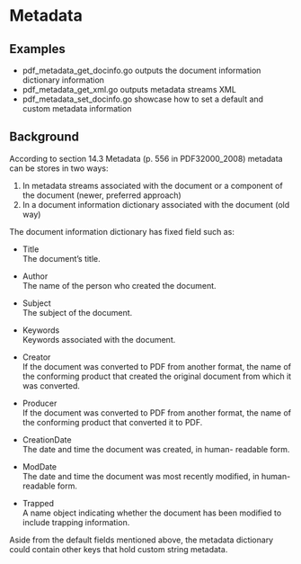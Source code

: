 # Metadata

## Examples

- pdf_metadata_get_docinfo.go outputs the document information dictionary information
- pdf_metadata_get_xml.go outputs metadata streams XML 
- pdf_metadata_set_docinfo.go showcase how to set a default and custom metadata information

## Background
According to section 14.3 Metadata (p. 556 in PDF32000_2008) metadata can be stores in two ways:
1. In metadata streams associated with the document or a component of the document (newer, preferred approach)
2. In a document information dictionary associated with the document (old way)

The document information dictionary has fixed field such as:
- Title  
  The document’s title.

- Author  
  The name of the person who created the document.

- Subject  
  The subject of the document.

- Keywords  
  Keywords associated with the document.

- Creator  
   If the document was converted to PDF from another format, the name of the conforming product that created the original document from which it was converted.

- Producer  
  If the document was converted to PDF from another format, the name of the conforming product that converted it to PDF.

- CreationDate  
  The date and time the document was created, in human- readable form.

- ModDate  
  The date and time the document was most recently modified, in human-readable form.

- Trapped  
  A name object indicating whether the document has been modified to include trapping information.
  

Aside from the default fields mentioned above, the metadata dictionary could contain other keys that hold custom string metadata.
